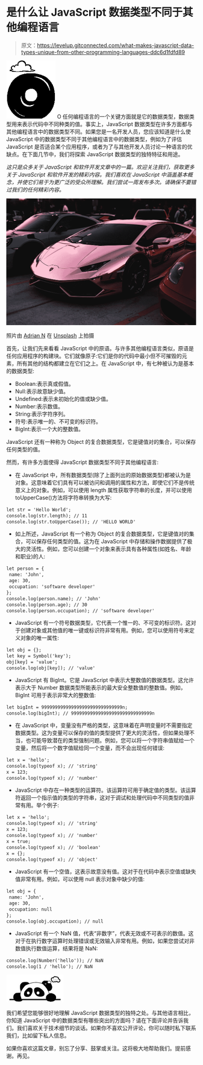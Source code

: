 # 是什么让 JavaScript 数据类型不同于其他编程语言

> 原文：<https://levelup.gitconnected.com/what-makes-javascript-data-types-unique-from-other-programming-languages-ddc6d1fdfd89>

![O](img/709408cfc9acccb3f7e693966c5f5992.png)  O 任何编程语言的一个关键方面就是它的数据类型，数据类型用来表示代码中不同种类的值。事实上，JavaScript 数据类型在许多方面都与其他编程语言中的数据类型不同。如果您是一名开发人员，您应该知道是什么使 JavaScript 中的数据类型不同于其他编程语言中的数据类型，例如为了评估 JavaScript 是否适合某个应用程序，或者为了与其他开发人员讨论一种语言的优缺点。在下面几节中，我们将探索 JavaScript 数据类型的独特特征和用途。

*这只是众多关于 JavaScript 和软件开发文章中的一篇。欢迎关注我们，获取更多关于 JavaScript 和软件开发的精彩内容。我们喜欢在 JavaScript 中涵盖基本概念，并使它们易于为更广泛的受众所理解。我们尝试一周发布多次。请确保不要错过我们的任何精彩内容。*

![](img/08b126088479d5af253c7ee3a5bf9ddb.png)

照片由 [Adrian N](https://unsplash.com/@anewevisual?utm_source=medium&utm_medium=referral) 在 [Unsplash](https://unsplash.com?utm_source=medium&utm_medium=referral) 上拍摄

首先，让我们先来看看 JavaScript 中的原语。与许多其他编程语言类似，原语是任何应用程序的构建块。它们就像原子:它们是你的代码中最小但不可摧毁的元素，所有其他的结构都建立在它们之上。在 JavaScript 中，有七种被认为是基本的数据类型:

*   Boolean:表示真或假值。
*   Null:表示故意缺少值。
*   Undefined:表示未初始化的值或缺少值。
*   Number:表示数值。
*   String:表示字符序列。
*   符号:表示唯一的、不可变的标识符。
*   BigInt:表示一个大的整数值。

JavaScript 还有一种称为 Object 的复合数据类型，它是键值对的集合，可以保存任何类型的值。

然而，有许多方面使得 JavaScript 数据类型不同于其他编程语言:

*   在 JavaScript 中，所有数据类型(除了上面列出的原始数据类型)都被认为是对象。这意味着它们具有可以被访问和调用的属性和方法，即使它们不是传统意义上的对象。例如，可以使用 length 属性获取字符串的长度，并可以使用 toUpperCase()方法将字符串转换为大写:

```
let str = 'Hello World';
console.log(str.length); // 11
console.log(str.toUpperCase()); // 'HELLO WORLD'
```

*   如上所述，JavaScript 有一个称为 Object 的复合数据类型，它是键值对的集合，可以保存任何类型的值。这为在 JavaScript 中存储和操作数据提供了极大的灵活性。例如，您可以创建一个对象来表示具有各种属性(如姓名、年龄和职业)的人:

```
let person = {
 name: 'John',
 age: 30,
 occupation: 'software developer'
};
console.log(person.name); // 'John'
console.log(person.age); // 30
console.log(person.occupation); // 'software developer'
```

*   JavaScript 有一个符号数据类型，它代表一个惟一的、不可变的标识符。这对于创建对象或其他值的唯一键或标识符非常有用。例如，您可以使用符号来定义对象的唯一属性:

```
let obj = {};
let key = Symbol('key');
obj[key] = 'value';
console.log(obj[key]); // 'value'
```

*   JavaScript 有 BigInt。它是 JavaScript 中表示大整数值的数据类型。这允许表示大于 Number 数据类型所能表示的最大安全整数值的整数值。例如，BigInt 可用于表示非常大的整数值:

```
let bigInt = 999999999999999999999999999999n;
console.log(bigInt); // 999999999999999999999999999999n
```

*   在 JavaScript 中，变量没有严格的类型，这意味着在声明变量时不需要指定数据类型。这为变量可以保存的值的类型提供了更大的灵活性，但如果处理不当，也可能导致潜在的类型强制问题。例如，您可以将一个字符串值赋给一个变量，然后将一个数字值赋给同一个变量，而不会出现任何错误:

```
let x = 'hello';
console.log(typeof x); // 'string'
x = 123;
console.log(typeof x); // 'number'
```

*   JavaScript 中存在一种类型的运算符。该运算符可用于确定值的类型。该运算符返回一个指示值的类型的字符串，这对于调试和处理代码中不同类型的值非常有用。举个例子:

```
let x = 'hello';
console.log(typeof x); // 'string'
x = 123;
console.log(typeof x); // 'number'
x = true;
console.log(typeof x); // 'boolean'
x = {};
console.log(typeof x); // 'object'
```

*   JavaScript 有一个空值，这表示故意没有值。这对于在代码中表示空值或缺失值非常有用。例如，可以使用 null 表示对象中缺少的值:

```
let obj = {
 name: 'John',
 age: 30,
 occupation: null
};
console.log(obj.occupation); // null
```

*   JavaScript 有一个 NaN 值，代表“非数字”，代表无效或不可表示的数值。这对于在执行数字运算时处理错误或无效输入非常有用。例如，如果您尝试对非数值执行数值运算，结果将是 NaN:

```
console.log(Number('hello')); // NaN
console.log(1 / 'hello'); // NaN
```

![](img/5c7fdb823e2c7f4190f716ff6bed224c.png)

我们希望您能够很好地理解 JavaScript 数据类型的独特之处。与其他语言相比，你知道 JavaScript 中的数据类型有哪些突出的方面吗？请在下面评论并告诉我们。我们喜欢关于技术细节的谈话。如果你不喜欢公开评论，你可以随时私下联系我们，比如留下私人信息。

如果你喜欢这篇文章，别忘了分享、鼓掌或关注。这将极大地帮助我们。提前感谢。再见。